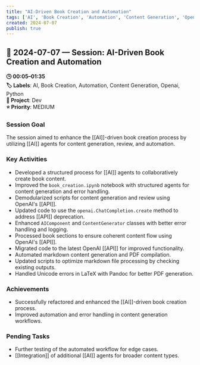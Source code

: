 ```yaml
---
title: "AI-Driven Book Creation and Automation"
tags: ['AI', 'Book Creation', 'Automation', 'Content Generation', 'Openai', 'Python']
created: 2024-07-07
publish: true
---
```


## 📅 2024-07-07 — Session: AI-Driven Book Creation and Automation

**🕒 00:05–01:35**  
**🏷️ Labels**: AI, Book Creation, Automation, Content Generation, Openai, Python  
**📂 Project**: Dev  
**⭐ Priority**: MEDIUM  


### Session Goal
The session aimed to enhance the [[AI]]-driven book creation process by utilizing [[AI]] agents for content generation, review, and automation.

### Key Activities
- Developed a structured process for [[AI]] agents to collaboratively create book content.
- Improved the `book_creation.ipynb` notebook with structured agents for content generation and error handling.
- Demodularized scripts for content generation and review using OpenAI's [[API]].
- Updated code to use the `openai.ChatCompletion.create` method to address [[API]] deprecation.
- Enhanced `AIComponent` and `ContentGenerator` classes with better error handling and logging.
- Processed book sections to ensure coherent content flow using OpenAI's [[API]].
- Migrated code to the latest OpenAI [[API]] for improved functionality.
- Automated markdown content generation and PDF compilation.
- Updated scripts to optimize markdown file processing by checking existing outputs.
- Handled Unicode errors in LaTeX with Pandoc for better PDF generation.

### Achievements
- Successfully refactored and enhanced the [[AI]]-driven book creation process.
- Improved automation and error handling in content generation workflows.

### Pending Tasks
- Further testing of the automated workflow for edge cases.
- [[Integration]] of additional [[AI]] agents for broader content types.
